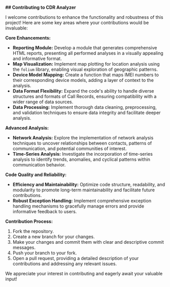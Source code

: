 **## Contributing to CDR Analyzer**

I welcome contributions to enhance the functionality and robustness of this project! Here are some key areas where your contributions would be invaluable:

**Core Enhancements:**

- **Reporting Module:** Develop a module that generates comprehensive HTML reports, presenting all performed analyses in a visually appealing and informative format.
- **Map Visualization:** Implement map plotting for location analysis using the `folium` library, enabling visual exploration of geographic patterns.
- **Device Model Mapping:** Create a function that maps IMEI numbers to their corresponding device models, adding a layer of context to the analysis.
- **Data Format Flexibility:** Expand the code's ability to handle diverse structures and formats of Call Records, ensuring compatibility with a wider range of data sources.
- **Data Processing:** Implement thorough data cleaning, preprocessing, and validation techniques to ensure data integrity and facilitate deeper analysis.

**Advanced Analysis:**

- **Network Analysis:** Explore the implementation of network analysis techniques to uncover relationships between contacts, patterns of communication, and potential communities of interest.
- **Time-Series Analysis:** Investigate the incorporation of time-series analysis to identify trends, anomalies, and cyclical patterns within communication behavior.

**Code Quality and Reliability:**

- **Efficiency and Maintainability:** Optimize code structure, readability, and modularity to promote long-term maintainability and facilitate future contributions.
- **Robust Exception Handling:** Implement comprehensive exception handling mechanisms to gracefully manage errors and provide informative feedback to users.

**Contribution Process:**

1. Fork the repository.
2. Create a new branch for your changes.
3. Make your changes and commit them with clear and descriptive commit messages.
4. Push your branch to your fork.
5. Open a pull request, providing a detailed description of your contributions and addressing any relevant issues.

We appreciate your interest in contributing and eagerly await your valuable input!
